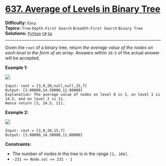 # [637. Average of Levels in Binary Tree](https://leetcode.com/problems/average-of-levels-in-binary-tree/)

**Difficulty:** `Easy`  
**Topics:** `Tree` `Depth-First Search` `Breadth-First Search` `Binary Tree`  
**Solutions:** [`Python`](../../src/python/challenges/problems/average_of_levels_in_binary_tree_test.py) [`C#`](../../src/csharp/challenges/Problems/AverageOfLevelsInBinaryTree.cs) [`Go`](../../src/go/challenges/problems/average_of_levels_in_binary_tree_test.go)  

---

Given the `root` of a binary tree, return *the average value of the nodes on each level in the form of an array*. Answers within `10-5` of the actual answer will be accepted.

**Example 1:**

![](https://assets.leetcode.com/uploads/2021/03/09/avg1-tree.jpg)

```
Input: root = [3,9,20,null,null,15,7]
Output: [3.00000,14.50000,11.00000]
Explanation: The average value of nodes on level 0 is 3, on level 1 is 14.5, and on level 2 is 11.
Hence return [3, 14.5, 11].
```

**Example 2:**

![](https://assets.leetcode.com/uploads/2021/03/09/avg2-tree.jpg)

```
Input: root = [3,9,20,15,7]
Output: [3.00000,14.50000,11.00000]
```

**Constraints:**

* The number of nodes in the tree is in the range `[1, 104]`.
* `-231 <= Node.val <= 231 - 1`